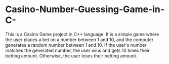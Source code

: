# Casino-Number-Guessing-Game-in-C-
This is a Casino Game project in C++ language. It is a simple game where the user places a bet on a number between 1 and 10, and the computer generates a random number between 1 and 10. If the user's number matches the generated number, the user wins and gets 10 times their betting amount. Otherwise, the user loses their betting amount.

